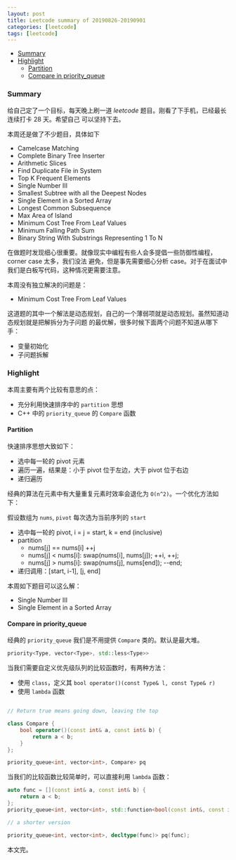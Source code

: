 ```yaml
---
layout: post
title: Leetcode summary of 20190826-20190901
categories: [leetcode]
tags: [leetcode]
---
```


+ [Summary](#summary)
+ [Highlight](#highlight)
  + [Partition](#partition)
  + [Compare in priority\_queue](#priority_queue)


<a id="summary"></a>

### Summary

给自己定了一个目标，每天晚上刷一道 *leetcode* 题目。刚看了下手机，已经最长连续打卡 28 天。希望自己
可以坚持下去。

本周还是做了不少题目，具体如下

+ Camelcase Matching
+ Complete Binary Tree Inserter
+ Arithmetic Slices
+ Find Duplicate File in System
+ Top K Frequent Elements
+ Single Number III
+ Smallest Subtree with all the Deepest Nodes
+ Single Element in a Sorted Array
+ Longest Common Subsequence
+ Max Area of Island
+ Minimum Cost Tree From Leaf Values
+ Minimum Falling Path Sum
+ Binary String With Substrings Representing 1 To N

在做题时发现细心很重要。就像现实中编程有些人会多提倡一些防御性编程，corner case 太多，我们没法
避免，但是事先需要细心分析 case。对于在面试中我们是白板写代码，这种情况更需要注意。

本周没有独立解决的问题是：

+ Minimum Cost Tree From Leaf Values

这道题的其中一个解法是动态规划，自己的一个薄弱项就是动态规划。虽然知道动态规划就是把解拆分为子问题
的最优解，很多时候下面两个问题不知道从哪下手：

+ 变量初始化
+ 子问题拆解

<a id="highlight"></a>

### Highlight

本周主要有两个比较有意思的点：

+ 充分利用快速排序中的 `partition` 思想
+ C++ 中的 `priority_queue` 的 `Compare` 函数

<a id="partition"></a>

#### Partition

快速排序思想大致如下：

+ 选中每一轮的 pivot 元素
+ 遍历一遍，结果是：小于 pivot 位于左边，大于 pivot 位于右边
+ 递归遍历

经典的算法在元素中有大量重复元素时效率会退化为 `O(n^2)`。一个优化方法如下：

假设数组为 `nums`, `pivot` 每次选为当前序列的 `start`

+ 选中每一轮的 pivot, i = j = start, k = end (inclusive)
+ partition
  + nums[j] == nums[i] ++j
  + nums[j] < nums[i]: swap(nums[i], nums[j]); ++i, ++j;
  + nums[j] > nums[i]: swap(nums[j], nums[end]); --end;
+ 递归调用：[start, i-1], [j, end]

本周如下题目可以这么解：

+ Single Number III
+ Single Element in a Sorted Array

<a id="priority_queue"></a>

#### Compare in priority\_queue

经典的 `priority_queue` 我们是不用提供 `Compare` 类的。默认是最大堆。

```cpp
priority<Type, vector<Type>, std::less<Type>>
```

当我们需要自定义优先级队列的比较函数时，有两种方法：

+ 使用 `class`，定义其 `bool operator()(const Type& l, const Type& r)`
+ 使用 `lambda` 函数

```cpp

// Return true means going down, leaving the top

class Compare {
    bool operator()(const int& a, const int& b) {
        return a < b;
    }
};

priority_queue<int, vector<int>, Compare> pq
```

当我们的比较函数比较简单时，可以直接利用 `lambda` 函数：

```cpp
auto func = [](const int& a, const int& b) {
    return a < b;
};
priority_queue<int, vector<int>, std::function<bool(const int&, const int&)>> pq(func);

// a shorter version

priority_queue<int, vector<int>, decltype(func)> pq(func);
```

本文完。
